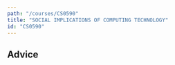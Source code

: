```yaml
---
path: "/courses/CS0590"
title: "SOCIAL IMPLICATIONS OF COMPUTING TECHNOLOGY"
id: "CS0590"
---
```


## Advice

